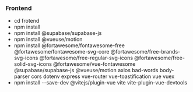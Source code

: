 
### Frontend
- cd frotend
- npm install
- npm install @supabase/supabase-js
- npm install @vueuse/motion
- npm install @fortawesome/fontawesome-free @fortawesome/fontawesome-svg-core @fortawesome/free-brands-svg-icons @fortawesome/free-regular-svg-icons @fortawesome/free-solid-svg-icons @fortawesome/vue-fontawesome @supabase/supabase-js @vueuse/motion axios bad-words body-parser cors dotenv express vue-router vue-toastification vue vuex
- npm install --save-dev @vitejs/plugin-vue vite vite-plugin-vue-devtools

